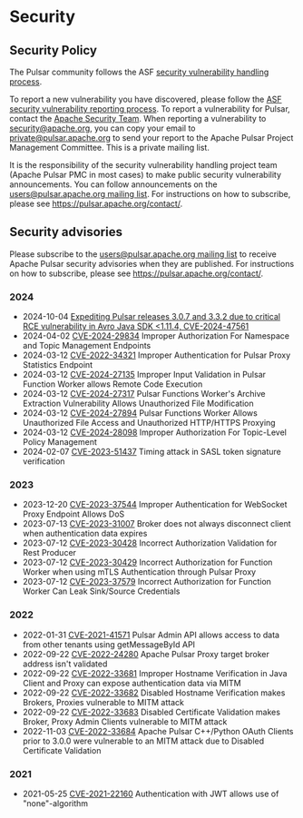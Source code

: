 # Security

## Security Policy

The Pulsar community follows the ASF [security vulnerability handling process](https://apache.org/security/#vulnerability-handling).

To report a new vulnerability you have discovered, please follow the [ASF security vulnerability reporting process](https://apache.org/security/#reporting-a-vulnerability). To report a vulnerability for Pulsar, contact the [Apache Security Team](https://www.apache.org/security/). When reporting a vulnerability to [security@apache.org](mailto:security@apache.org), you can copy your email to [private@pulsar.apache.org](mailto:private@pulsar.apache.org) to send your report to the Apache Pulsar Project Management Committee. This is a private mailing list.

It is the responsibility of the security vulnerability handling project team (Apache Pulsar PMC in most cases) to make public security vulnerability announcements. You can follow announcements on the [users@pulsar.apache.org mailing list](https://lists.apache.org/list.html?users@pulsar.apache.org). For instructions on how to subscribe, please see https://pulsar.apache.org/contact/.

## Security advisories

Please subscribe to the [users@pulsar.apache.org mailing list](https://lists.apache.org/list.html?users@pulsar.apache.org) to receive Apache Pulsar security advisories when they are published.
For instructions on how to subscribe, please see https://pulsar.apache.org/contact/.

### 2024

* 2024-10-04 [Expediting Pulsar releases 3.0.7 and 3.3.2 due to critical RCE vulnerability in Avro Java SDK <1.11.4, CVE-2024-47561](https://lists.apache.org/thread/ptb227lw8lljw5zv7z2qo2mx9xxoyl5c)
* 2024-04-02 [CVE-2024-29834](CVE-2024-29834.md) Improper Authorization For Namespace and Topic Management Endpoints
* 2024-03-12 [CVE-2022-34321](CVE-2022-34321.md) Improper Authentication for Pulsar Proxy Statistics Endpoint
* 2024-03-12 [CVE-2024-27135](CVE-2024-27135.md) Improper Input Validation in Pulsar Function Worker allows Remote Code Execution
* 2024-03-12 [CVE-2024-27317](CVE-2024-27317.md) Pulsar Functions Worker's Archive Extraction Vulnerability Allows Unauthorized File Modification
* 2024-03-12 [CVE-2024-27894](CVE-2024-27894.md) Pulsar Functions Worker Allows Unauthorized File Access and Unauthorized HTTP/HTTPS Proxying
* 2024-03-12 [CVE-2024-28098](CVE-2024-28098.md) Improper Authorization For Topic-Level Policy Management
* 2024-02-07 [CVE-2023-51437](CVE-2023-51437.md) Timing attack in SASL token signature verification

### 2023

* 2023-12-20 [CVE-2023-37544](CVE-2023-37544.md) Improper Authentication for WebSocket Proxy Endpoint Allows DoS
* 2023-07-13 [CVE-2023-31007](CVE-2023-31007.md) Broker does not always disconnect client when authentication data expires
* 2023-07-12 [CVE-2023-30428](CVE-2023-30428.md) Incorrect Authorization Validation for Rest Producer
* 2023-07-12 [CVE-2023-30429](CVE-2023-30429.md) Incorrect Authorization for Function Worker when using mTLS Authentication through Pulsar Proxy
* 2023-07-12 [CVE-2023-37579](CVE-2023-37579.md) Incorrect Authorization for Function Worker Can Leak Sink/Source Credentials

### 2022

* 2022-01-31 [CVE-2021-41571](CVE-2021-41571.md) Pulsar Admin API allows access to data from other tenants using getMessageById API
* 2022-09-22 [CVE-2022-24280](CVE-2022-24280.md) Apache Pulsar Proxy target broker address isn't validated
* 2022-09-22 [CVE-2022-33681](CVE-2022-33681.md) Improper Hostname Verification in Java Client and Proxy can expose authentication data via MITM
* 2022-09-22 [CVE-2022-33682](CVE-2022-33682.md) Disabled Hostname Verification makes Brokers, Proxies vulnerable to MITM attack
* 2022-09-22 [CVE-2022-33683](CVE-2022-33683.md) Disabled Certificate Validation makes Broker, Proxy Admin Clients vulnerable to MITM attack
* 2022-11-03 [CVE-2022-33684](CVE-2022-33684.md) Apache Pulsar C++/Python OAuth Clients prior to 3.0.0 were vulnerable to an MITM attack due to Disabled Certificate Validation

### 2021

* 2021-05-25 [CVE-2021-22160](CVE-2021-22160.md) Authentication with JWT allows use of "none"-algorithm

